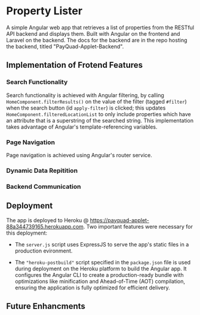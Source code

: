 # Property Lister #

A simple Angular web app that retrieves a list of properties from the RESTful API backend and displays them. Built with Angular on the frontend and Laravel on the backend. The docs for the backend are in the repo hosting the backend, titled "PayQuad-Applet-Backend".

## Implementation of Frotend Features ##

### Search Functionality ###

Search functionality is achieved with Angular filtering, by calling ```HomeComponent.filterResults()``` on the value of the filter (tagged ```#filter```) when the search button (id ```apply-filter```) is clicked; this updates
```HomeComponent.filteredLocationList``` to only include properties which have an attribute that is a superstring of the searched string. This implementation takes advantage of Angular's template-referencing variables.

### Page Navigation ###

Page navigation is achieved using Angular's router service. 

### Dynamic Data Repitition ###

### Backend Communication ###

## Deployment ##

The app is deployed to Heroku @ https://payquad-applet-88a344739165.herokuapp.com. Two important features were necessary for this deployment:

- The `server.js` script uses ExpressJS to serve the app's static files in a production evironment.

- The  `"heroku-postbuild"` script specified in the `package.json` file is used during deployment on the Heroku platform to build the Angular app. It configures the Angular CLI to create a production-ready bundle with optimizations like minification and Ahead-of-Time (AOT) compilation, ensuring the application is fully optimized for efficient delivery.
  

## Future Enhancments ##

